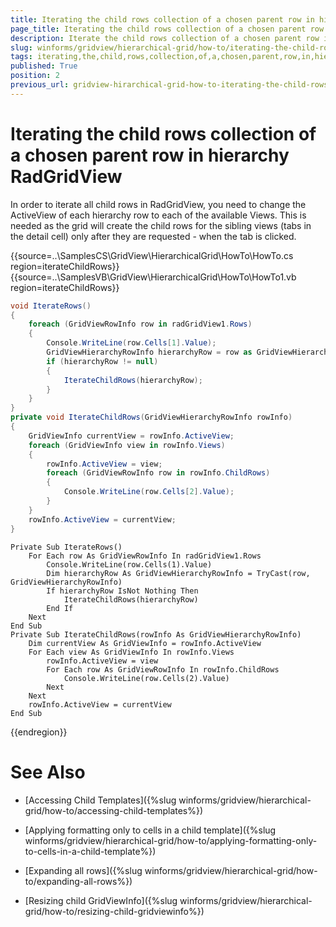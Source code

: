 ```yaml
---
title: Iterating the child rows collection of a chosen parent row in hierarchy RadGridView
page_title: Iterating the child rows collection of a chosen parent row in hierarchy RadGridView | RadGridView
description: Iterate the child rows collection of a chosen parent row in hierarchy RadGridView.
slug: winforms/gridview/hierarchical-grid/how-to/iterating-the-child-rows-collection-of-a-chosen-parent-row-in-hierarchy-radgridview
tags: iterating,the,child,rows,collection,of,a,chosen,parent,row,in,hierarchy,radgridview
published: True
position: 2
previous_url: gridview-hirarchical-grid-how-to-iterating-the-child-rows-collection-of-a-chosen-parent-row
---
```


# Iterating the child rows collection of a chosen parent row in hierarchy RadGridView

In order to iterate all child rows in RadGridView, you need to change the ActiveView of each hierarchy row to each of the available Views. This is needed as the grid will create the child rows for the sibling views (tabs in the detail cell) only after they are requested - when the tab is clicked.

{{source=..\SamplesCS\GridView\HierarchicalGrid\HowTo\HowTo.cs region=iterateChildRows}} 
{{source=..\SamplesVB\GridView\HierarchicalGrid\HowTo\HowTo1.vb region=iterateChildRows}} 

````C#
void IterateRows()
{
    foreach (GridViewRowInfo row in radGridView1.Rows)
    {
        Console.WriteLine(row.Cells[1].Value);
        GridViewHierarchyRowInfo hierarchyRow = row as GridViewHierarchyRowInfo;
        if (hierarchyRow != null)
        {
            IterateChildRows(hierarchyRow);
        }
    }
}
private void IterateChildRows(GridViewHierarchyRowInfo rowInfo)
{
    GridViewInfo currentView = rowInfo.ActiveView;
    foreach (GridViewInfo view in rowInfo.Views)
    {
        rowInfo.ActiveView = view;
        foreach (GridViewRowInfo row in rowInfo.ChildRows)
        {
            Console.WriteLine(row.Cells[2].Value);
        }
    }
    rowInfo.ActiveView = currentView;
}

````
````VB.NET
Private Sub IterateRows()
    For Each row As GridViewRowInfo In radGridView1.Rows
        Console.WriteLine(row.Cells(1).Value)
        Dim hierarchyRow As GridViewHierarchyRowInfo = TryCast(row, GridViewHierarchyRowInfo)
        If hierarchyRow IsNot Nothing Then
            IterateChildRows(hierarchyRow)
        End If
    Next
End Sub
Private Sub IterateChildRows(rowInfo As GridViewHierarchyRowInfo)
    Dim currentView As GridViewInfo = rowInfo.ActiveView
    For Each view As GridViewInfo In rowInfo.Views
        rowInfo.ActiveView = view
        For Each row As GridViewRowInfo In rowInfo.ChildRows
            Console.WriteLine(row.Cells(2).Value)
        Next
    Next
    rowInfo.ActiveView = currentView
End Sub

````

{{endregion}} 





# See Also
* [Accessing Child Templates]({%slug winforms/gridview/hierarchical-grid/how-to/accessing-child-templates%})

* [Applying formatting only to cells in a child template]({%slug winforms/gridview/hierarchical-grid/how-to/applying-formatting-only-to-cells-in-a-child-template%})

* [Expanding all rows]({%slug winforms/gridview/hierarchical-grid/how-to/expanding-all-rows%})

* [Resizing child GridViewInfo]({%slug winforms/gridview/hierarchical-grid/how-to/resizing-child-gridviewinfo%})

